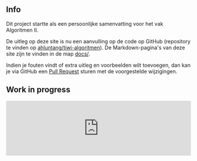 ## Info

Dit project startte als een persoonlijke samenvatting voor het vak Algoritmen II. 

De uitleg op deze site is nu een aanvulling op de code op GitHub (repository te vinden op [ahluntang/tiwi-algoritmen](https://github.com/ahluntang/tiwi-algoritmen)). De Markdown-pagina's van deze site zijn te vinden in de map [docs/](https://github.com/ahluntang/tiwi-algoritmen/tree/master/docs). 

Indien je fouten vindt of extra uitleg en voorbeelden wilt toevoegen, dan kan je via GitHub een [Pull Request](https://help.github.com/articles/using-pull-requests) sturen met de voorgestelde wijzigingen.


## Work in progress

<script type="text/javascript">
    function setframe() {
        var height = $(window).height() - 350; 
        $("#waffle").height(height);
    }

    $(window).resize(setframe);
    $(function(){
        $(window).trigger("resize");
    });
</script>

<iframe id="waffle" style="width:100%; border:0;" src="https://waffle.io/ahluntang/tiwi-algoritmen"></iframe>
